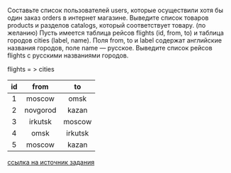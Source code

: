 Составьте список пользователей users, которые осуществили хотя бы один заказ orders в интернет магазине.
Выведите список товаров products и разделов catalogs, который соответствует товару.
(по желанию) Пусть имеется таблица рейсов flights (id, from, to) и таблица городов cities (label, name). Поля from, to и label содержат английские названия городов, поле name — русское. Выведите список рейсов flights с русскими названиями городов.

flights = > cities

| id | from | to |
|:---:|:------------------:|:------------------:|
| 1 | moscow | omsk |
| 2 | novgorod | kazan |
| 3 | irkutsk | moscow |
| 4 | omsk | irkutsk |
| 5 | moscow | kazan |

[ссылка на источник задания](https://docs.google.com/document/d/1lubf-FSbIjTXHtRbp9QoTlKwfyni2AjOqZz9YdfngzQ/edit#heading=h.70ejfph3hqr7)
